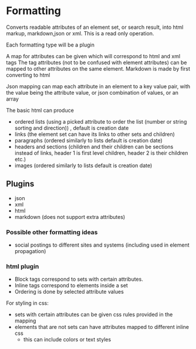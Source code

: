 # Formatting

Converts readable attributes of an element set, or search result, into html markup, markdown,json or xml.
This is a read only operation.

Each formatting type will be a plugin

A map for attributes can be given which will correspond to html and xml tags
The tag attributes (not to be confused with element attributes) can be mapped to other attributes on the same element.
Markdown is made by first converting to html

Json mapping can map each attribute in an element to a key value pair, with the value being the attribute value, or json combination of values, or an array


The basic html can produce 

* ordered lists (using a picked attribute to order the list (number or string sorting and direction)) , default is creation date
* links (the element set can have its links to other sets and children)
* paragraphs (ordered similarly to lists default is creation date)
* headers and sections (children and their children can be sections instead of links, header 1 is first level children, header 2 is their children etc.)
* images (ordered similarly to lists default is creation date)



## Plugins 

* json
* xml
* html
* markdown (does not support extra attributes)

### Possible other formatting ideas

* social postings to different sites and systems (including used in element propagation)


### html plugin 

* Block tags correspond to sets with certain attributes.
* Inline tags correspond to elements inside a set
* Ordering is done by selected attribute values

For styling in css:
* sets with certain attributes can be given css rules provided in the mapping
* elements that are not sets can have attributes mapped to different inline css
  * this can include colors or text styles 


